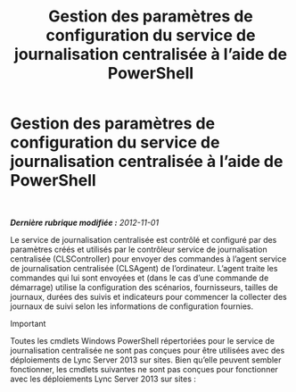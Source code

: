 ﻿---
title: Gestion des paramètres de configuration du service de journalisation centralisée à l’aide de PowerShell
TOCTitle: Gestion des paramètres de configuration du service de journalisation centralisée à l’aide de PowerShell
ms:assetid: f455c3aa-0061-413d-bdfb-a3e78f82723d
ms:mtpsurl: https://technet.microsoft.com/fr-fr/library/JJ721938(v=OCS.15)
ms:contentKeyID: 49891615
ms.date: 05/20/2016
mtps_version: v=OCS.15
ms.translationtype: HT
---

# Gestion des paramètres de configuration du service de journalisation centralisée à l’aide de PowerShell

 

_**Dernière rubrique modifiée :** 2012-11-01_

Le service de journalisation centralisée est contrôlé et configuré par des paramètres créés et utilisés par le contrôleur service de journalisation centralisée (CLSController) pour envoyer des commandes à l’agent service de journalisation centralisée (CLSAgent) de l’ordinateur. L’agent traite les commandes qui lui sont envoyées et (dans le cas d’une commande de démarrage) utilise la configuration des scénarios, fournisseurs, tailles de journaux, durées des suivis et indicateurs pour commencer la collecter des journaux de suivi selon les informations de configuration fournies.

> [!IMPORTANT]  
> Toutes les cmdlets Windows PowerShell répertoriées pour le service de journalisation centralisée ne sont pas conçues pour être utilisées avec des déploiements de Lync Server 2013 sur sites. Bien qu’elle peuvent sembler fonctionner, les cmdlets suivantes ne sont pas conçues pour fonctionner avec les déploiements Lync Server 2013 sur sites :
> <ul>
> <li><p><strong>Cmdlets CsClsRegion :</strong> <a href="https://docs.microsoft.com/en-us/powershell/module/skype/Get-CsClsRegion">Get-CsClsRegion</a>, <a href="https://docs.microsoft.com/en-us/powershell/module/skype/Set-CsClsRegion">Set-CsClsRegion</a>, <a href="https://docs.microsoft.com/en-us/powershell/module/skype/New-CsClsRegion">New-CsClsRegion</a>, et <a href="https://docs.microsoft.com/en-us/powershell/module/skype/Remove-CsClsRegion">Remove-CsClsRegion</a>.</p></li>
> <li><p><strong>Cmdlets CsClsSearchTerm :</strong> <a href="https://docs.microsoft.com/en-us/powershell/module/skype/Get-CsClsSearchTerm">Get-CsClsSearchTerm</a> et <a href="https://docs.microsoft.com/en-us/powershell/module/skype/Set-CsClsSearchTerm">Set-CsClsSearchTerm</a>.</p></li>
> <li><p><strong>Cmdlets CsClsSecurityGroup :</strong> <a href="https://docs.microsoft.com/en-us/powershell/module/skype/Get-CsClsSecurityGroup">Get-CsClsSecurityGroup</a>, <a href="https://docs.microsoft.com/en-us/powershell/module/skype/Set-CsClsSecurityGroup">Set-CsClsSecurityGroup</a>, <a href="https://docs.microsoft.com/en-us/powershell/module/skype/New-CsClsSecurityGroup">New-CsClsSecurityGroup</a>, et <a href="https://docs.microsoft.com/en-us/powershell/module/skype/Remove-CsClsSecurityGroup">Remove-CsClsSecurityGroup</a>.</p></li></ul>
> Les paramètres définis dans ces cmdlets n’entravera le comportement ou ne provoquera pas de comportement négatif, mais ils sont conçus pour être utilisés avec Microsoft Office 365 et ne rendrons pas les résultats prévus lors de déploiements sur sites. Nous n’affirmons pas que ces cmdlets sont inutiles pour les déploiements sur sites, mais leur utilisation nécessite la consultation d’une rubrique plus détaillée, que cette documentation ne contient pas.


## Dans cette section

Les rubriques de cette section définissent les options de configuration et les paramètres pour le service de journalisation centralisée. Les rubriques suivantes contiennent des informations sur la méthode de configuration de service de journalisation centralisée, la récupération des paramètres de configuration, la création de scénario, la gestion des groupes de sécurité pour service de journalisation centralisée, la recherche et d’autres types d’informations.

  - [Gestion de la configuration du service de journalisation centralisée au niveau d’un ordinateur, d’un site ou au niveau global](lync-server-2013-managing-computer-site-and-global-centralized-logging-service-configuration.md)

  - [Configuration des fournisseurs pour le service de journalisation centralisée](lync-server-2013-configuring-providers-for-centralized-logging-service.md)

  - [Configuration des scénarios pour le service de journalisation centralisée](lync-server-2013-configuring-scenarios-for-the-centralized-logging-service.md)

## Voir aussi

#### Concepts

[Présentation du service de journalisation centralisée](lync-server-2013-overview-of-the-centralized-logging-service.md)  
[Applets de commande pour la journalisation centralisée](https://docs.microsoft.com/en-us/powershell/module/skype/)

